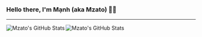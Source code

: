 ### Hello there, I'm Mạnh (aka Mzato) 🙋‍♂️

---

<img align="left" alt="Mzato's GitHub Stats" src="https://github-readme-stats.mzato0001.vercel.app/api?username=Mzato0001&show_icons=true&hide_border=true&include_all_commits=true&count_private=true&bg_color=0d1117&title_color=fce64c&text_color=fff&icon_color=fce64c&hide_title=true" />
<img align="left" alt="Mzato's GitHub Stats" src="
https://github-readme-stats.mzato0001.vercel.app/api/top-langs/?username=mzato0001&layout=compact&bg_color=0d1117&title_color=fce64c&text_color=fff&icon_color=fce64c&hide_border=true&langs_count=10" />